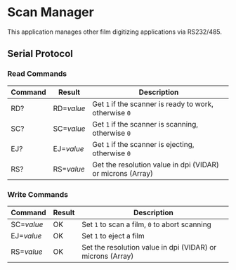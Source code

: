 # Scan Manager

This application manages other film digitizing applications via RS232/485.

## Serial Protocol

### Read Commands

Command | Result     | Description
--------|------------|-------------
RD?     | RD=*value* | Get `1` if the scanner is ready to work, otherwise `0`
SC?     | SC=*value* | Get `1` if the scanner is scanning, otherwise `0`
EJ?     | EJ=*value* | Get `1` if the scanner is ejecting, otherwise `0`
RS?     | RS=*value* | Get the resolution value in dpi (VIDAR) or microns (Array)

### Write Commands

Command    | Result | Description
-----------|--------|-------------
SC=*value* | OK     | Set `1` to scan a film, `0` to abort scanning
EJ=*value* | OK     | Set `1` to eject a film
RS=*value* | OK     | Set the resolution value in dpi (VIDAR) or microns (Array)
